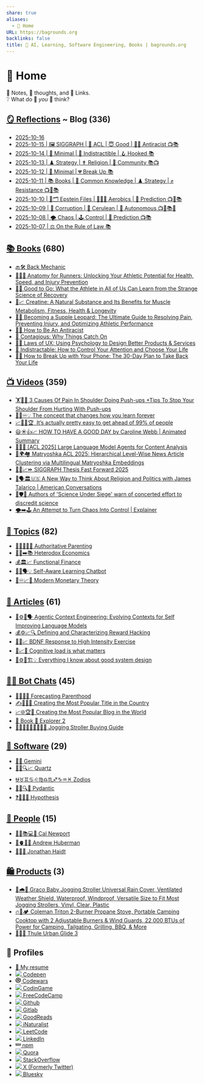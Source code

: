 ```yaml
---
share: true
aliases:
  - 🏡 Home
URL: https://bagrounds.org
backlinks: false
title: 🌌 AI, Learning, Software Engineering, Books | bagrounds.org
---
```

# 🏡 Home  
📑 Notes, 💭 thoughts, and 🔗 Links.  
❔ What do 🫵 _you_ 🤔 think?  
  
## [🪞 Reflections](./reflections/index.md) ~ Blog (336)  
- [2025-10-16](./reflections/2025-10-16.md)  
- [2025-10-15 | 🖼️ SIGGRAPH | 🦜 ACL | 😇 Good | ✊🏿 Antiracist 📺📚](./reflections/2025-10-15.md)  
- [2025-10-14 | 🦐 Minimal | 👀 Indistractible | 🪝 Hooked 📚](./reflections/2025-10-14.md)  
- [2025-10-13 | ♟️ Strategy | ✝️ Religion | 👥 Community 📚📺](./reflections/2025-10-13.md)  
- [2025-10-12 | 🤏 Minimal | 💔 Break Up 📚](./reflections/2025-10-12.md)  
- [2025-10-11 | 📚 Books | 📣 Common Knowledge | ♟️ Strategy | ✊ Resistance 📺📰📚](./reflections/2025-10-11.md)  
- [2025-10-10 | 👹🗂️ Epstein Files | 🏃🏼‍♀️ Aerobics | 🔮 Prediction 📺📰📚](./reflections/2025-10-10.md)  
- [2025-10-09 | 🐍 Corruption | 💙 Cerulean | 🤖 Autonomous 📺📰📚📄](./reflections/2025-10-09.md)  
- [2025-10-08 | 🌪️ Chaos | 🕹️ Control | 🔮 Prediction 📺📚](./reflections/2025-10-08.md)  
- [2025-10-07 | ⚖️ On the Rule of Law 📚](./reflections/2025-10-07.md)  
  
  
## [📚 Books](./books/index.md) (680)  
- [🔙🛠️ Back Mechanic](./books/back-mechanic.md)  
- [🏃‍♀️🦴 Anatomy for Runners: Unlocking Your Athletic Potential for Health, Speed, and Injury Prevention](./books/anatomy-for-runners-unlocking-your-athletic-potential-for-health-speed-and-injury-prevention.md)  
- [💪🧪 Good to Go: What the Athlete in All of Us Can Learn from the Strange Science of Recovery](./books/good-to-go-what-the-athlete-in-all-of-us-can-learn-from-the-strange-science-of-recovery.md)  
- [💪📈 Creatine: A Natural Substance and Its Benefits for Muscle Metabolism, Fitness, Health & Longevity](./books/creatine-a-natural-substance-and-its-benefits-for-muscle-metabolism-fitness-health-longevity.md)  
- [🤸🤕 Becoming a Supple Leopard: The Ultimate Guide to Resolving Pain, Preventing Injury, and Optimizing Athletic Performance](./books/becoming-a-supple-leopard-the-ultimate-guide-to-resolving-pain-preventing-injury-and-optimizing-athletic-performance.md)  
- [✊🏿 How to Be An Antiracist](./books/how-to-be-an-antiracist.md)  
- [🦠 Contagious: Why Things Catch On](./books/contagious.md)  
- [🧠📐 Laws of UX: Using Psychology to Design Better Products & Services](./books/laws-of-ux-using-psychology-to-design-better-products-services.md)  
- [🧘 Indistractable: How to Control Your Attention and Choose Your Life](./books/indistractable.md)  
- [📱💔 How to Break Up with Your Phone: The 30-Day Plan to Take Back Your Life](./books/how-to-break-up-with-your-phone-the-30-day-plan-to-take-back-your-life.md)  
  
  
## [📺 Videos](./videos/index.md) (359)  
- [🏋️🤕🛑 3 Causes Of Pain In Shoulder Doing Push-ups +Tips To Stop Your Shoulder From Hurting With Push-ups](./videos/3-causes-of-pain-in-shoulder-doing-push-ups-tips-to-stop-your-shoulder-from-hurting-with-push-ups.md)  
- [🧠🔄♾️💡 The concept that changes how you learn forever](./videos/the-concept-that-changes-how-you-learn-forever.md)  
- [📈🚀🏁🏆  It’s actually pretty easy to get ahead of 99% of people](./videos/it-is-actually-pretty-easy-to-get-ahead-of-99-percent-of%20people.md)  
- [😃☀️👍📈 ️ HOW TO HAVE A GOOD DAY by Caroline Webb | Animated Summary](./videos/how-to-have-a-good-day-by-caroline-webb-animated-summary.md)  
- [🤖📰🧐 [ACL 2025] Large Language Model Agents for Content Analysis](./videos/acl-2025-large-language-model-agents-for-content-analysis.md)  
- [📰🌍🏘️ Matryoshka ACL 2025: Hierarchical Level-Wise News Article Clustering via Multilingual Matryoshka Embeddings](./videos/acl-2025-hierarchical-level-wise-news-article-clustering-via-multilingual-matryoshka-embeddings.md)  
- [🧑‍💻📈⏩ SIGGRAPH Thesis Fast Forward 2025](./videos/siggraph-thesis-fast-forward-2025.md)  
- [🤔🗣️🏛️🇺🇸 A New Way to Think About Religion and Politics with James Talarico | American Conversations](./videos/a-new-way-to-think-about-religion-and-politics-with-james-talarico-american-conversations.md)  
- [🔬🛡️🤥 Authors of 'Science Under Siege' warn of concerted effort to discredit science](./videos/authors-of-science-under-siege-warn-of-concerted-effort-to-discredit-science.md)  
- [🌪️➡️🕹️ An Attempt to Turn Chaos Into Control | Explainer](./videos/an-attempt-to-turn-chaos-into-control-explainer.md)  
  
  
## [🌌 Topics](./topics/index.md) (82)  
- [👨‍👩‍👦🧭🤝 Authoritative Parenting](./topics/authoritative-parenting.md)  
- [🤔🚫➡️📚 Heterodox Economics](./topics/heterodox-economics.md)  
- [💰🏛️📈 Functional Finance](./topics/functional-finance.md)  
- [🧠🤖🗣️💡 Self-Aware Learning Chatbot](./topics/self-aware-learning-chatbot.md)  
- [🏦♾️📈💸 Modern Monetary Theory](./topics/modern-monetary-theory.md)  
  
  
## [📄  Articles](./articles/index.md) (61)  
- [🤖⚙️🔄🗣️ Agentic Context Engineering: Evolving Contexts for Self Improving Language Models](./articles/agentic-context-engineering-evolving-contexts-for-self-improving-language-models.md)  
- [💰⚙️📈🔍 Defining and Characterizing Reward Hacking](./articles/defining-and-characterizing-reward-hacking.md)  
- [🧠💪📈 BDNF Response to High Intensity Exercise](./articles/bdnf-response-to-high-intensity-exercise.md)  
- [🧠📈🔑 Cognitive load is what matters](./articles/cognitive-load-is-what-matters.md)  
- [🤔⚙️🧩🏗️💡 Everything I know about good system design](./articles/everything-i-know-about-good-system-design.md)  
  
  
## [🤖💬 Bot Chats](./bot-chats/index.md) (45)  
- [🤰⏰👶🔮 Forecasting Parenthood](./bot-chats/forecasting-parenthood.md)  
- [✍️🥇🇺🇸 Creating the Most Popular Title in the Country](./bot-chats/creating-the-most-popular-title-in-the-country.md)  
- [📈🌐🏆📢 Creating the Most Popular Blog in the World](./bot-chats/creating-the-most-popular-blog-in-the-world.md)  
- [📖 Book 🧭 Explorer 2](./bot-chats/book-explorer-2.md)  
- [👶🏼🛒🏃🏼‍♀️🦮💲🦮 Jogging Stroller Buying Guide](./bot-chats/jogging-stroller-buying-guide.md)  
  
  
## [💾 Software](./software/index.md) (29)  
- [🤖♊ Gemini](./software/gemini.md)  
- [💎🔬🔍📈 Quartz](./software/quartz.md)  
- [⛎♉️♊️♋️♌️♍️♎️♏️♐️♑️♒️♓️ Zodios](./software/zodios.md)  
- [🐍📜🔍✅ Pydantic](./software/pydantic.md)  
- [❓🧪✅🤔 Hypothesis](./software/hypothesis.md)  
  
  
## [👥 People](./people/index.md) (15)  
- [👨‍🏫📚💻🤔 Cal Newport](./people/cal-newport.md)  
- [🧠🫀👀🔬 Andrew Huberman](./people/andrew-huberman.md)  
- [🧠🤝🐘 Jonathan Haidt](./people/jonathan-haidt.md)  
  
  
## [🛍️ Products](./products/index.md) (3)  
- [👶🌧️💨 Graco Baby Jogging Stroller Universal Rain Cover, Ventilated Weather Shield, Waterproof, Windproof, Versatile Size to Fit Most Jogging Strollers, Vinyl, Clear, Plastic](./products/graco-baby-jogging-stroller-universal-rain-cover-ventilated-weather-shield-waterproof-windproof-versatile-size-to-fit-most-jogging-strollers-vinyl-clear-plastic.md)  
- [🔥💨🏕️ Coleman Triton 2-Burner Propane Stove, Portable Camping Cooktop with 2 Adjustable Burners & Wind Guards, 22,000 BTUs of Power for Camping, Tailgating, Grilling, BBQ, & More](./products/coleman-triton-2-burner-propane-stove-portable-camping-cooktop-with-2-adjustable-burners-wind-guards-22000-btus-of-power-for-camping-tailgating-grilling-bbq-more.md)  
- [👶🏃🌆 Thule Urban Glide 3](./products/thule-urban-glide-3.md)  
  
  
## 🔗 Profiles  
- [📄 My resume](./topics/my-resume.md)  
- <a href="https://codepen.io/bagrounds"><img style="height:1em; margin:0;" src="https://simpleicons.org/icons/codepen.svg"/> Codepen</a>  
- <a href="https://www.codewars.com/users/bagrounds"><img style="height:1em; margin:0;" src="https://raw.githubusercontent.com/bagrounds/icons/master/codewars.svg"/> Codewars</a>  
- <a href="https://www.codingame.com/profile/0d172b10ecb72b81c2bb2646e8be9d8a8930706"><img style="height:1em; margin:0;" src="https://simpleicons.org/icons/codingame.svg"/> CodinGame</a>  
- <a href="https://freecodecamp.com/bagrounds"><img style="height:1em; margin:0;" src="https://simpleicons.org/icons/freecodecamp.svg"/> FreeCodeCamp</a>  
- <a href="https://github.com/bagrounds"><img style="height:1em; margin:0;" src="https://simpleicons.org/icons/github.svg"/> Github</a>  
- <a href="https://gitlab.com/bagrounds"><img style="height:1em; margin:0;" src="https://simpleicons.org/icons/gitlab.svg"/> Gitlab</a>  
- <a href="https://goodreads.com/bagrounds"><img style="height:1em; margin:0;" src="https://simpleicons.org/icons/goodreads.svg"/> GoodReads</a>  
- <a href="https://www.inaturalist.org/people/8822063"><img style="height:1em; margin:0;" src="https://www.svgrepo.com/show/517036/inaturalist.svg"/> iNaturalist</a>  
- <a href="https://leetcode.com/u/bagrounds"><img style="height:1em; margin:0;" src="https://simpleicons.org/icons/leetcode.svg"/> LeetCode</a>  
- <a href="https://linkedin.com/in/bagrounds"><img style="height:1em; margin:0;" src="https://www.svgrepo.com/show/157006/linkedin.svg"/> LinkedIn</a>  
- <a href="https://www.npmjs.com/~bagrounds"><img style="height:1em; margin:0;" src="https://raw.githubusercontent.com/bagrounds/icons/master/npm.svg"/> npm</a>  
- <a href="https://www.quora.com/profile/Bryan-Grounds"><img style="height:1em; margin:0;" src="https://simpleicons.org/icons/quora.svg"/> Quora</a>  
- <a href="http://stackoverflow.com/users/2081363/bagrounds"><img style="height:1em; margin:0;" src="https://simpleicons.org/icons/stackoverflow.svg"/> StackOverflow</a>  
- <a href="https://twitter.com/bagrounds"><img style="height:1em; margin:0;" src="https://simpleicons.org/icons/x.svg"/> X (Formerly Twitter)</a>  
- <a href="https://bsky.app/profile/bagrounds.bsky.social"><img style="height:1em; margin:0;" src="https://simpleicons.org/icons/bluesky.svg"/> Bluesky</a>
